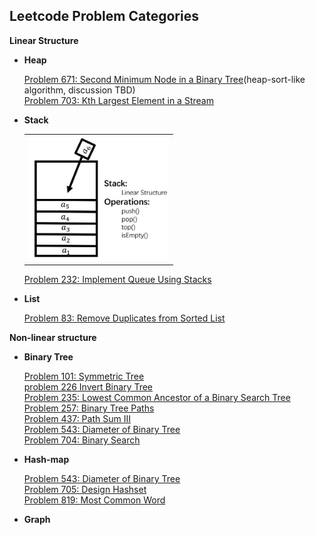 ## Leetcode Problem Categories

**Linear Structure**

* **Heap**
	
    [Problem 671: Second Minimum Node in a Binary Tree](problem671.md)(heap-sort-like algorithm, discussion TBD)  
    [Problem 703: Kth Largest Element in a Stream](problem703.md)

* **Stack**
    <table><tr><td><img src="attached/categories/stack.jpg" height="200"></td></tr></table>  

    [Problem 232: Implement Queue Using Stacks](problem232.md)  
    
* **List**

    [Problem 83: Remove Duplicates from Sorted List](problem83.md)

**Non-linear structure**

* **Binary Tree**

	[Problem 101: Symmetric Tree](problem101.md)  
    [problem 226 Invert Binary Tree](problem226.md)  
    [Problem 235: Lowest Common Ancestor of a Binary Search Tree](problem235.md)  
    [Problem 257: Binary Tree Paths](problem257.md)  
    [Problem 437: Path Sum III](problem437.md)	
    [Problem 543: Diameter of Binary Tree](problem543.md)  
    [Problem 704: Binary Search](problem704.md)
    

* **Hash-map**

    [Problem 543: Diameter of Binary Tree](problem543.md)  
    [Problem 705: Design Hashset](problem705.md)  
    [Problem 819: Most Common Word](problem819.md)  
    
* **Graph**


